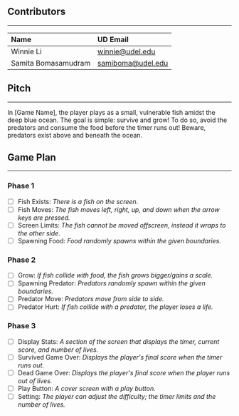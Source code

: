 ## Contributors

---
| Name                  | UD Email               |
|:----------------------|:-----------------------|
| Winnie Li             | winnie@udel.edu        |
| Samita Bomasamudram   | samiboma@udel.edu      |

## Pitch

---
In [Game Name], the player plays as a small, vulnerable fish amidst the deep 
blue ocean. The goal is simple: survive and grow! To do so, avoid the 
predators and consume the food before the timer runs out! Beware, predators 
exist above and beneath the ocean.

## Game Plan

---
### Phase 1
- [ ] Fish Exists: *There is a fish on the screen.*
- [ ] Fish Moves: *The fish moves left, right, up, and down when the arrow keys
are pressed.*
- [ ] Screen Limits: *The fish cannot be moved offscreen, instead it wraps to the 
other side.*
- [ ] Spawning Food: *Food randomly spawns within the given boundaries.*

### Phase 2
- [ ] Grow: *If fish collide with food, the fish grows bigger/gains a scale.*
- [ ] Spawning Predator: *Predators randomly spawn within the given boundaries.*
- [ ] Predator Move: *Predators move from side to side.*
- [ ] Predator Hurt: *If fish collide with a predator, the player loses a life.* 

### Phase 3
- [ ] Display Stats: *A section of the screen that displays the timer, current 
score, and number of lives.*
- [ ] Survived Game Over: *Displays the player's final score when the timer runs 
out.*
- [ ] Dead Game Over: *Displays the player's final score when the player runs 
out of lives.*
- [ ] Play Button: *A cover screen with a play button.*
- [ ] Setting: *The player can adjust the difficulty; the timer limits and the 
number of lives.*
